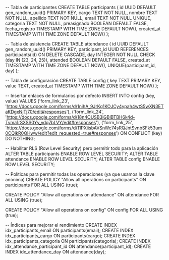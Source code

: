 -- Tabla de participantes
CREATE TABLE participants (
  id UUID DEFAULT gen_random_uuid() PRIMARY KEY,
  cargo TEXT NOT NULL,
  nombre TEXT NOT NULL,
  apellido TEXT NOT NULL,
  email TEXT NOT NULL UNIQUE,
  categoria TEXT NOT NULL,
  preasignado BOOLEAN DEFAULT FALSE,
  fecha_registro TIMESTAMP WITH TIME ZONE DEFAULT NOW(),
  created_at TIMESTAMP WITH TIME ZONE DEFAULT NOW()
);

-- Tabla de asistencia
CREATE TABLE attendance (
  id UUID DEFAULT gen_random_uuid() PRIMARY KEY,
  participant_id UUID REFERENCES participants(id) ON DELETE CASCADE,
  day INTEGER NOT NULL CHECK (day IN (23, 24, 25)),
  attended BOOLEAN DEFAULT FALSE,
  created_at TIMESTAMP WITH TIME ZONE DEFAULT NOW(),
  UNIQUE(participant_id, day)
);

-- Tabla de configuración
CREATE TABLE config (
  key TEXT PRIMARY KEY,
  value TEXT,
  created_at TIMESTAMP WITH TIME ZONE DEFAULT NOW()
);

-- Insertar enlaces de formularios por defecto
INSERT INTO config (key, value) VALUES 
('form_link_23', 'https://docs.google.com/forms/d/1nihA_9JrKg1KOJCy4ypah4wtS5wXN3ETaKDgxNjTj70/edit#responses'),
('form_link_24', 'https://docs.google.com/forms/d/18n4OUSB3iGBlBTBH6k4d-Tvma1rSXSS0Yv_vdq7bLVY/edit#responses'),
('form_link_25', 'https://docs.google.com/forms/d/11PXiisbAVSnWc74sRQJntSvnbSFk53um0CQikR0QHww/edit?edit_requested=true#responses')
ON CONFLICT (key) DO NOTHING;

-- Habilitar RLS (Row Level Security) pero permitir todo para la aplicación
ALTER TABLE participants ENABLE ROW LEVEL SECURITY;
ALTER TABLE attendance ENABLE ROW LEVEL SECURITY;
ALTER TABLE config ENABLE ROW LEVEL SECURITY;

-- Políticas para permitir todas las operaciones (ya que usamos la clave anónima)
CREATE POLICY "Allow all operations on participants" ON participants
FOR ALL USING (true);

CREATE POLICY "Allow all operations on attendance" ON attendance
FOR ALL USING (true);

CREATE POLICY "Allow all operations on config" ON config
FOR ALL USING (true);

-- Índices para mejorar el rendimiento
CREATE INDEX idx_participants_email ON participants(email);
CREATE INDEX idx_participants_cargo ON participants(cargo);
CREATE INDEX idx_participants_categoria ON participants(categoria);
CREATE INDEX idx_attendance_participant_id ON attendance(participant_id);
CREATE INDEX idx_attendance_day ON attendance(day);
